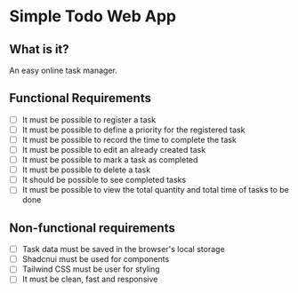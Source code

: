# Simple Todo Web App

## What is it?
An easy online task manager.

## Functional Requirements
- [ ] It must be possible to register a task
- [ ] It must be possible to define a priority for the registered task
- [ ] It must be possible to record the time to complete the task
- [ ] It must be possible to edit an already created task
- [ ] It must be possible to mark a task as completed
- [ ] It must be possible to delete a task
- [ ] It should be possible to see completed tasks
- [ ] It must be possible to view the total quantity and total time of tasks to be done

## Non-functional requirements
- [ ] Task data must be saved in the browser's local storage
- [ ] Shadcnui must be used for components
- [ ] Tailwind CSS must be user for styling
- [ ] It must be clean, fast and responsive
